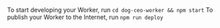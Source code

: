 To start developing your Worker, run `cd dog-ceo-worker && npm start`
To publish your Worker to the Internet, run `npm run deploy`